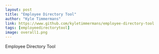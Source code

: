 ```yaml
---
layout: post
title: "Employee Directory Tool"
author: "Kyle Timmermans"
link: https://www.github.com/kyletimmermans/employee-directory-tool
tags: [employeedirectorytool]
image: overall1.png
---
```


Employee Directory Tool
